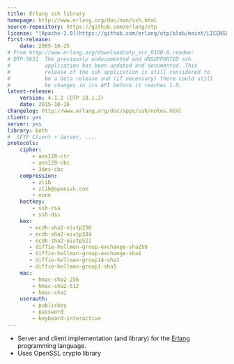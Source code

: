 ```yaml
---
title: Erlang ssh library
homepage: http://www.erlang.org/doc/man/ssh.html
source-repository: https://github.com/erlang/otp
license: "[Apache-2.0](https://github.com/erlang/otp/blob/maint/LICENSE.txt)"
first-release:
    date: 2005-10-25
# From http://www.erlang.org/download/otp_src_R10B-8.readme: 
# OTP-5631  The previously undocumented and UNSUPPORTED ssh
#	        application has been updated and documented. This
#	        release of the ssh application is still considered to
#	        be a beta release and (if necessary) there could still
#	        be changes in its API before it reaches 1.0.
latest-release:
    version: 4.1.2 (OTP 18.1.2)
    date: 2015-10-16
changelog: http://www.erlang.org/doc/apps/ssh/notes.html
client: yes
server: yes
library: both
#  SFTP Client + Server, ....
protocols:
    cipher:
        - aes128-ctr
        - aes128-cbc
        - 3des-cbc
    compression:
        - zlib
        - zlib@openssh.com
        - none
    hostkey:
        - ssh-rsa
        - ssh-dss
    kex:
       - ecdh-sha2-nistp256
       - ecdh-sha2-nistp384
       - ecdh-sha2-nistp521
       - diffie-hellman-group-exchange-sha256
       - diffie-hellman-group-exchange-sha1
       - diffie-hellman-group14-sha1
       - diffie-hellman-group1-sha1
    mac:
        - hmac-sha2-256
        - hmac-sha2-512
        - hmac-sha1
    userauth:
        - publickey
        - password
        - keyboard-interactive
---
```

* Server and client implementation (and library) for the 
  [Erlang](http://www.erlang.org/) programming language.
* Uses OpenSSL crypto library
